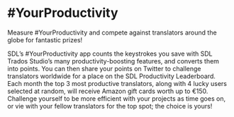 # #YourProductivity

Measure #YourProductivity and compete against translators around the globe for fantastic prizes!

SDL’s #YourProductivity app counts the keystrokes you save with SDL Trados Studio’s many productivity-boosting features, and converts them into points. You can then share your points on Twitter to challenge translators worldwide for a place on the SDL Productivity Leaderboard. Each month the top 3 most productive translators, along with 4 lucky users selected at random, will receive Amazon gift cards worth up to €150. Challenge yourself to be more efficient with your projects as time goes on, or vie with your fellow translators for the top spot; the choice is yours!


